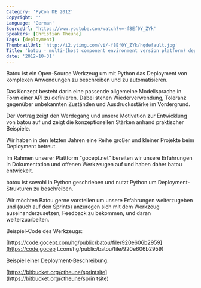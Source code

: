 ```yaml
---
Category: 'PyCon DE 2012'
Copyright: ''
Language: 'German'
SourceUrl: 'https://www.youtube.com/watch?v=-f8Ef0Y_ZYk'
Speakers: [Christian Theune]
Tags: [deployment]
ThumbnailUrl: 'http://i2.ytimg.com/vi/-f8Ef0Y_ZYk/hqdefault.jpg'
Title: 'batou - multi-(host component environment version platform) deployment '
date: '2012-10-31'
---
```

Batou ist ein Open-Source Werkzeug um mit Python das Deployment von komplexen
Anwendungen zu beschreiben und zu automatisieren.

Das Konzept besteht darin eine passende allgemeine Modellsprache in Form einer
API zu definieren. Dabei stehen Wiederverwendung, Toleranz gegenüber
unbekannten Zuständen und Ausdrucksstärke im Vordergrund.

Der Vortrag zeigt den Werdegang und unsere Motivation zur Entwicklung von
batou auf und zeigt die konzeptionellen Stärken anhand praktischer Beispiele.

Wir haben in den letzten Jahren eine Reihe großer und kleiner Projekte beim
Deployment betreut.

Im Rahmen unserer Plattform "gocept.net" bereiten wir unsere Erfahrungen in
Dokumentation und offenen Werkzeugen auf und haben daher batou entwickelt.

batou ist sowohl in Python geschrieben und nutzt Python um Deployment-
Strukturen zu beschreiben.

Wir möchten Batou gerne vorstellen um unsere Erfahrungen weiterzugeben und
(auch auf den Sprints) anzuregen sich mit dem Werkzeug auseinanderzusetzen,
Feedback zu bekommen, und daran weiterzuarbeiten.

Beispiel-Code des Werkzeugs:

[https://code.gocept.com/hg/public/batou/file/920e606b2959](https://code.gocep
t.com/hg/public/batou/file/920e606b2959)

Beispiel einer Deployment-Beschreibung:

[https://bitbucket.org/ctheune/sprintsite](https://bitbucket.org/ctheune/sprin
tsite)

